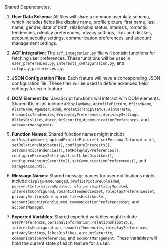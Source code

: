 Shared Dependencies:

1. **User Data Schema**: All files will share a common user data schema, which includes fields like display name, profile picture, first name, last name, gender, date of birth, relationship status, interests, romantic tendencies, roleplay preferences, privacy settings, likes and dislikes, account security settings, communication preferences, and account management settings.

2. **ACF Integration**: The `acf_integration.py` file will contain functions for fetching user preferences. These functions will be used in `user_preferences.py`, `interests_configuration.py`, and `roleplay_preferences.py`.

3. **JSON Configuration Files**: Each feature will have a corresponding JSON configuration file. These files will be used to define advanced field settings for each feature.

4. **DOM Element IDs**: JavaScript functions will interact with DOM elements. Shared IDs might include `#displayName`, `#profilePicture`, `#firstName`, `#lastName`, `#gender`, `#dob`, `#relationshipStatus`, `#interests`, `#romanticTendencies`, `#roleplayPreferences`, `#privacySettings`, `#likesDislikes`, `#accountSecurity`, `#communicationPreferences`, and `#accountManagement`.

5. **Function Names**: Shared function names might include `setDisplayName()`, `uploadProfilePicture()`, `setPersonalInformation()`, `setRelationshipStatus()`, `configureInterests()`, `setRomanticTendencies()`, `setRoleplayPreferences()`, `configurePrivacySettings()`, `setLikesDislikes()`, `configureAccountSecurity()`, `setCommunicationPreferences()`, and `manageAccount()`.

6. **Message Names**: Shared message names for user notifications might include `displayNameChanged`, `profilePictureUploaded`, `personalInformationUpdated`, `relationshipStatusUpdated`, `interestsConfigured`, `romanticTendenciesSet`, `roleplayPreferencesSet`, `privacySettingsConfigured`, `likesDislikesSet`, `accountSecurityConfigured`, `communicationPreferencesSet`, and `accountManaged`.

7. **Exported Variables**: Shared exported variables might include `userPreferences`, `personalInformation`, `relationshipStatus`, `interestsConfiguration`, `romanticTendencies`, `roleplayPreferences`, `privacySettings`, `likesDislikes`, `accountSecurity`, `communicationPreferences`, and `accountManagement`. These variables will hold the current state of each feature for a user.